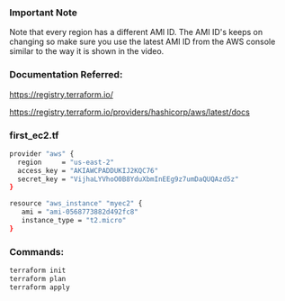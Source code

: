 ### Important Note

Note that every region has a different AMI ID. The AMI ID's keeps on changing so make sure you use the latest AMI ID from the AWS console similar to the way it is shown in the video.

### Documentation Referred:

https://registry.terraform.io/

https://registry.terraform.io/providers/hashicorp/aws/latest/docs

### first_ec2.tf

```sh
provider "aws" {
  region     = "us-east-2"
  access_key = "AKIAWCPADDUKIJ2KQC76"
  secret_key = "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"
}

resource "aws_instance" "myec2" {
   ami = "ami-0568773882d492fc8"
   instance_type = "t2.micro"
}
```
### Commands:

```sh
terraform init
terraform plan
terraform apply
```
